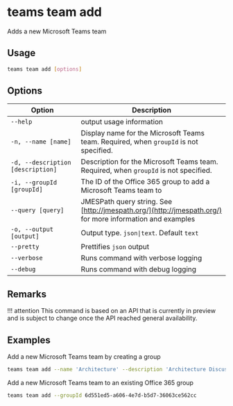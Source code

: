 # teams team add

Adds a new Microsoft Teams team

## Usage

```sh
teams team add [options]
```

## Options

Option|Description
------|-----------
`--help`|output usage information
`-n, --name [name]`|Display name for the Microsoft Teams team. Required, when `groupId` is not specified.
`-d, --description  [description]`|Description for the Microsoft Teams team. Required, when `groupId` is not specified.
`-i, --groupId [groupId]`|The ID of the Office 365 group to add a Microsoft Teams team to
`--query [query]`|JMESPath query string. See [http://jmespath.org/](http://jmespath.org/) for more information and examples
`-o, --output [output]`|Output type. `json\|text`. Default `text`
`--pretty`|Prettifies `json` output
`--verbose`|Runs command with verbose logging
`--debug`|Runs command with debug logging

## Remarks

!!! attention
    This command is based on an API that is currently in preview and is subject to change once the API reached general availability.

## Examples

Add a new Microsoft Teams team by creating a group

```sh
teams team add --name 'Architecture' --description 'Architecture Discussion'
```

Add a new Microsoft Teams team to an existing Office 365 group

```sh
teams team add --groupId 6d551ed5-a606-4e7d-b5d7-36063ce562cc
```
